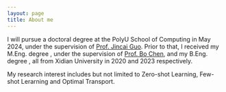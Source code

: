 ```yaml
---
layout: page
title: About me
---
```


I will pursue a doctoral degree at the PolyU School of Computing in May 2024, under the supervision of [Prof. Jincai Guo](https://jingcaiguo.github.io/). Prior to that, I received my M.Eng. degree , under the supervision of [Prof. Bo Chen](https://web.xidian.edu.cn/bchen/), and my B.Eng. degree , all from Xidian University in 2020 and 2023 respectively.

My research interest includes but not limited to Zero-shot Learning, Few-shot Lerarning and Optimal Transport.
